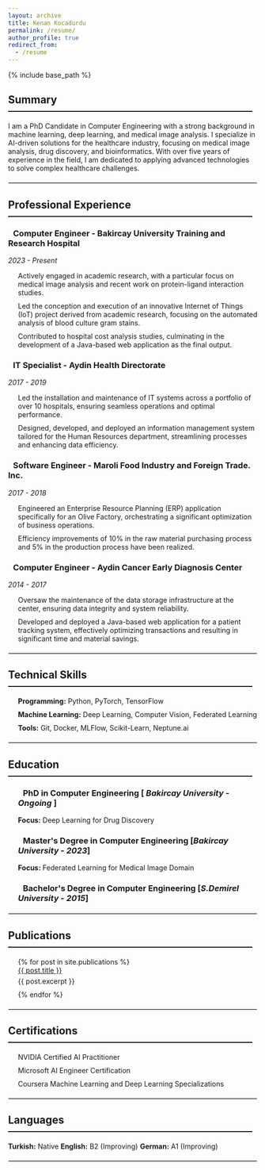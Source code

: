```yaml
---
layout: archive
title: Kenan Kocadurdu
permalink: /resume/
author_profile: true
redirect_from:
  - /resume
---
```

{% include base_path %}
<head>
  <meta charset="UTF-8">
  <meta name="viewport" 
  content="width=device-width, initial-scale=1.0">
  <link rel="stylesheet" 
  href="https://cdnjs.cloudflare.com/ajax/libs/font-awesome/6.0.0-beta3/css/all.min.css">
  <style>
    body {
      margin: 0;
    }
    h2.section-title {
      border-bottom: 2px solid;
      padding-bottom: 10px;
      margin-bottom: 20px;
    }
    h2 {
      margin-right: 10px;
    }
    h3 i {
      margin-right: 10px;
    }
    p {
      margin: 5px 0;
    }
    ul {
      list-style-type: none;
      padding-left: 20px;
    }
    ul li {
      margin-bottom: 10px;
      position: relative;
    }
    hr {
      margin: 20px 0;
      border: 1px solid #ddd;
    }
    .experience-item, .education-item {
      margin-bottom: 20px;
    }
    .languages {
      display: flex;
      gap: 20px;
    }
  </style>
</head>

<div class="container">
  <h2 class="section-title"><i class="fas fa-user icon"></i> Summary </h2>
  <p>
    I am a PhD Candidate in Computer Engineering with a strong background in machine learning, deep learning, and medical image analysis. I specialize in AI-driven solutions for the healthcare industry, focusing on medical image analysis, drug discovery, and bioinformatics. With over five years of experience in the field, I am dedicated to applying advanced technologies to solve complex healthcare challenges.
  </p>
  <hr>
  <h2 class="section-title"><i class="fas fa-briefcase icon"></i> Professional Experience</h2>
  <div class="experience-item">
    <h3><i class="fas fa-laptop-code icon"></i> Computer Engineer - Bakircay University Training and Research Hospital</h3>
    <p><em>2023 - Present</em></p>
    <ul>
      <li><i class="fas fa-flask icon"></i> Actively engaged in academic research, with a particular focus on medical image analysis and recent work on protein-ligand interaction studies.</li>
      <li><i class="fas fa-microchip icon"></i> Led the conception and execution of an innovative Internet of Things (IoT) project derived from academic research, focusing on the automated analysis of blood culture gram stains.</li>
      <li><i class="fas fa-calculator icon"></i> Contributed to hospital cost analysis studies, culminating in the development of a Java-based web application as the final output.</li>
    </ul>
  </div>
  <div class="experience-item">
    <h3><i class="fas fa-desktop icon"></i> IT Specialist - Aydin Health Directorate</h3>
    <p><em>2017 - 2019</em></p>
    <ul>
      <li><i class="fas fa-server icon"></i> Led the installation and maintenance of IT systems across a portfolio of over 10 hospitals, ensuring seamless operations and optimal performance.</li>
      <li><i class="fas fa-users-cog icon"></i> Designed, developed, and deployed an information management system tailored for the Human Resources department, streamlining processes and enhancing data efficiency.</li>
    </ul>
  </div>
  <div class="experience-item">
    <h3><i class="fas fa-code icon"></i> Software Engineer - Maroli Food Industry and Foreign Trade. Inc.</h3>
    <p><em>2017 - 2018</em></p>
    <ul>
      <li><i class="fas fa-industry icon"></i> Engineered an Enterprise Resource Planning (ERP) application specifically for an Olive Factory, orchestrating a significant optimization of business operations.</li>
      <li><i class="fas fa-chart-line icon"></i> Efficiency improvements of 10% in the raw material purchasing process and 5% in the production process have been realized.</li>
    </ul>
  </div>
  <div class="experience-item">
    <h3><i class="fas fa-laptop-code icon"></i> Computer Engineer - Aydin Cancer Early Diagnosis Center</h3>
    <p><em>2014 - 2017</em></p>
    <ul>
      <li><i class="fas fa-database icon"></i> Oversaw the maintenance of the data storage infrastructure at the center, ensuring data integrity and system reliability.</li>
      <li><i class="fas fa-stethoscope icon"></i> Developed and deployed a Java-based web application for a patient tracking system, effectively optimizing transactions and resulting in significant time and material savings.</li>
    </ul>
  </div>

  <hr>
  <h2 class="section-title"><i class="fas fa-code icon"></i> Technical Skills</h2>
  <ul>
    <li><i class="fas fa-laptop-code icon"></i> <strong>Programming:</strong> Python, PyTorch, TensorFlow</li>
    <li><i class="fas fa-robot icon"></i> <strong>Machine Learning:</strong> Deep Learning, Computer Vision, Federated Learning</li>
    <li><i class="fas fa-tools icon"></i> <strong>Tools:</strong> Git, Docker, MLFlow, Scikit-Learn, Neptune.ai</li>
  </ul>
  <hr>
  <h2 class="section-title"><i class="fas fa-graduation-cap icon"></i> Education</h2>
  <ul>
      <h3><i class="fas fa-university icon"></i> PhD in Computer Engineering [ <em>Bakircay University - Ongoing</em> ]</h3>
      <p><strong>Focus:</strong> Deep Learning for Drug Discovery</p>
      <h3><i class="fas fa-university icon"></i> Master's Degree in Computer Engineering [<em>Bakircay University - 2023</em>]</h3>
      <p><strong>Focus:</strong> Federated Learning for Medical Image Domain</p>
      <h3><i class="fas fa-university icon"></i> Bachelor's Degree in Computer Engineering [<em>S.Demirel University - 2015</em>]</h3>
  </ul>
  <hr>
  <h2 class="section-title"><i class="fas fa-book icon"></i> Publications</h2>
  <ul>
    {% for post in site.publications %}
      <li>
        <i class="fas fa-file-alt icon"></i>
        <a href="{{ post.url }}">{{ post.title }}</a>
        <p>{{ post.excerpt }}</p>
      </li>
    {% endfor %}
  </ul>
  <hr>
  <h2 class="section-title"><i class="fas fa-certificate icon"></i> Certifications</h2>
  <ul>
    <li><i class="fas fa-certificate icon"></i> NVIDIA Certified AI Practitioner</li>
    <li><i class="fas fa-certificate icon"></i> Microsoft AI Engineer Certification</li>
    <li><i class="fas fa-certificate icon"></i> Coursera Machine Learning and Deep Learning Specializations</li>
  </ul>
  <hr>
  <h2 class="section-title"><i class="fas fa-language icon"></i> Languages</h2>
    <span><i class="fas fa-globe icon"></i> <strong>Turkish:</strong> Native</span>
    <span><i class="fas fa-globe icon"></i> <strong>English:</strong> B2 (Improving)</span>
    <span><i class="fas fa-globe icon"></i> <strong>German:</strong> A1 (Improving)</span>
  <hr>
</div>
